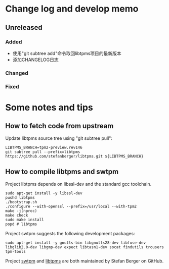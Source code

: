 ﻿# Change log and develop memo

## Unreleased
### Added
- 使用"git subtree add"命令取回libtpms项目的最新版本
- 添加CHANGELOG日志

### Changed

### Fixed

# Some notes and tips
## How to fetch code from upstream
Update libtpms source tree using "git subtree pull":

    LIBTPMS_BRANCH=tpm2-preview.rev146
    git subtree pull --prefix=libtpms https://github.com/stefanberger/libtpms.git ${LIBTPMS_BRANCH}

## How to compile libtpms and swtpm
Project libtpms depends on libssl-dev and the standard gcc toolchain.

    sudo apt-get install -y libssl-dev
    pushd libtpms
    ./bootstrap.sh
    ./configure --with-openssl --prefix=/usr/local --with-tpm2
    make -j(nproc)
    make check
    sudo make install
    popd # libtpms

Project swtpm suggests the following development packages:

    sudo apt-get install -y gnutls-bin libgnutls28-dev libfuse-dev libglib2.0-dev libgmp-dev expect libtasn1-dev socat findutils trousers tpm-tools

Project [swtpm](https://github.com/stefanberger/swtpm)
and [libtpms](https://github.com/stefanberger/libtpms)
are both maintained by Stefan Berger on GitHub.
